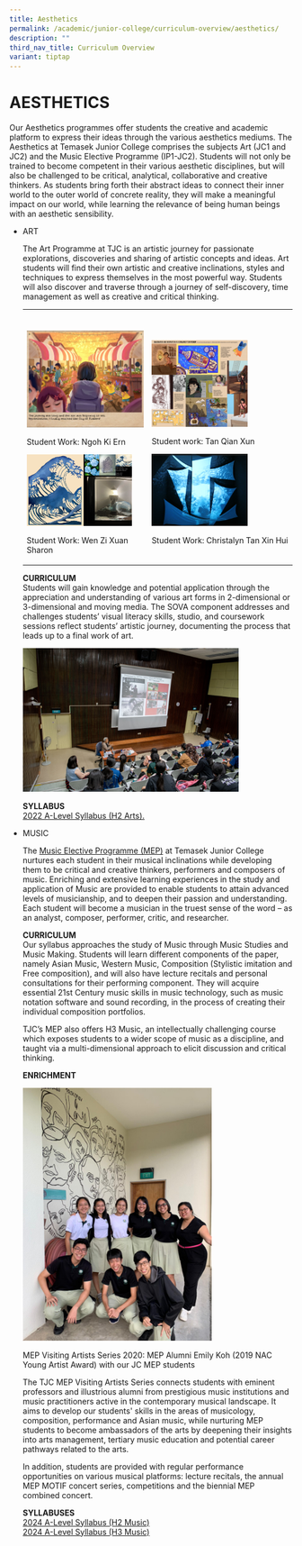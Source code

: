 ```yaml
---
title: Aesthetics
permalink: /academic/junior-college/curriculum-overview/aesthetics/
description: ""
third_nav_title: Curriculum Overview
variant: tiptap
---
```

<h1>AESTHETICS</h1>
<p>Our Aesthetics programmes offer students the creative and academic platform
to express their ideas through the various aesthetics mediums. The Aesthetics
at Temasek Junior College comprises the subjects Art (JC1 and JC2) and
the Music Elective Programme (IP1-JC2). Students will not only be trained
to become competent in their various aesthetic disciplines, but will also
be challenged to be critical, analytical, collaborative and creative thinkers.
As students bring forth their abstract ideas to connect their inner world
to the outer world of concrete reality, they will make a meaningful impact
on our world, while learning the relevance of being human beings with an
aesthetic sensibility.</p>
<ul>
<li>
<p>ART</p>
<p>The Art Programme at TJC is an artistic journey for passionate explorations,
discoveries and sharing of artistic concepts and ideas. Art students will
find their own artistic and creative inclinations, styles and techniques
to express themselves in the most powerful way. Students will also discover
and traverse through a journey of self-discovery, time management as well
as creative and critical thinking.</p>
<table>
<tbody>
<tr>
<th rowspan="1" colspan="1">
<p></p>
</th>
<th rowspan="1" colspan="1">
<p></p>
</th>
</tr>
<tr>
<td rowspan="1" colspan="1">
<p></p>
<div class="isomer-image-wrapper">
<img style="width: 100%;" height="auto" width="100%" alt="" src="/images/Academic/Curriculum Overview/Aesthetics/Ngoh_Ki_Ern.png">
</div>
<p>Student Work: Ngoh Ki Ern</p>
<div class="isomer-image-wrapper">
<img style="width: 90%;" height="auto" width="100%" alt="" src="/images/Academic/Curriculum Overview/Aesthetics/Wen_Zi_Xuan_Sharon___1_.png">
</div>
<p>Student Work: Wen Zi Xuan Sharon</p>
</td>
<td rowspan="1" colspan="1">
<p></p>
<div class="isomer-image-wrapper">
<img style="width: 70%;" height="auto" width="100%" alt="" src="/images/Academic/Curriculum Overview/Aesthetics/Tan_Qian_Xun.png">
</div>
<p>Student work: Tan Qian Xun</p>
<div class="isomer-image-wrapper">
<img style="width: 70%;" height="auto" width="100%" alt="Christalyn Tan Xin Hui" src="/images/Academic/Curriculum Overview/Aesthetics/Christalyn_Tan_Xin_Hui.png">
</div>
<p>Student Work: Christalyn Tan Xin Hui</p>
</td>
</tr>
</tbody>
</table>
<p><strong>CURRICULUM</strong> 
<br>Students will gain knowledge and potential application through the appreciation
and understanding of various art forms in 2-dimensional or 3-dimensional
and moving media. The SOVA component addresses and challenges students’
visual literacy skills, studio, and coursework sessions reflect students’
artistic journey, documenting the process that leads up to a final work
of art.</p>
<p></p>
<div class="isomer-image-wrapper">
<img style="width:80%" height="auto" width="100%" src="/images/Academic/Curriculum%20Overview/Aesthetics/Amanda%20Heng%20Artist%20Talk.jpg">
</div>
<p></p>
<p><strong>SYLLABUS</strong> 
<br><a href="https://www.seab.gov.sg/docs/default-source/national-examinations/syllabus/alevel/2022syllabus/9750_y22_sy.pdf" rel="noopener noreferrer nofollow" target="_blank">2022 A-Level Syllabus (H2 Arts).</a>
</p>
<p></p>
</li>
<li>
<p>MUSIC</p>
<p>The <a href="/academic/special-programmes/music-elective-programme" rel="noopener noreferrer nofollow" target="_blank">Music Elective Programme (MEP)</a> at
Temasek Junior College nurtures each student in their musical inclinations
while developing them to be critical and creative thinkers, performers
and composers of music. Enriching and extensive learning experiences in
the study and application of Music are provided to enable students to attain
advanced levels of musicianship, and to deepen their passion and understanding.
Each student will become a musician in the truest sense of the word – as
an analyst, composer, performer, critic, and researcher.</p>
<p><strong>CURRICULUM</strong> 
<br>Our syllabus approaches the study of Music through Music Studies and Music
Making. Students will learn different components of the paper, namely Asian
Music, Western Music, Composition (Stylistic imitation and Free composition),
and will also have lecture recitals and personal consultations for their
performing component. They will acquire essential 21st Century music skills
in music technology, such as music notation software and sound recording,
in the process of creating their individual composition portfolios.</p>
<p>TJC’s MEP also offers H3 Music, an intellectually challenging course which
exposes students to a wider scope of music as a discipline, and taught
via a multi-dimensional approach to elicit discussion and critical thinking.</p>
<p><strong>ENRICHMENT</strong>
</p>
<div class="isomer-image-wrapper">
<img style="width:70%" height="auto" width="100%" src="/images/Academic/Curriculum%20Overview/Aesthetics/Emily%20Koh%20Visiting%20Artist%20Talk.jpg">
</div>
<p>MEP Visiting Artists Series 2020: MEP Alumni Emily Koh (2019 NAC Young
Artist Award) with our JC MEP students</p>
<p>The TJC MEP Visiting Artists Series connects students with eminent professors
and illustrious alumni from prestigious music institutions and music practitioners
active in the contemporary musical landscape. It aims to develop our students'
skills in the areas of musicology, composition, performance and Asian music,
while nurturing MEP students to become ambassadors of the arts by deepening
their insights into arts management, tertiary music education and potential
career pathways related to the arts.</p>
<p>In addition, students are provided with regular performance opportunities
on various musical platforms: lecture recitals, the annual MEP MOTIF concert
series, competitions and the biennial MEP combined concert.</p>
<p><strong>SYLLABUSES</strong> 
<br><a href="/files/Academic/Curriculum/9753_y25_sy.pdf" rel="noopener noreferrer nofollow" target="_blank">2024 A-Level Syllabus (H2 Music)</a> 
<br><a href="/files/Academic/Curriculum/9819_y25_sy.pdf" rel="noopener noreferrer nofollow" target="_blank">2024 A-Level Syllabus (H3 Music)</a>
</p>
</li>
</ul>
<p></p>